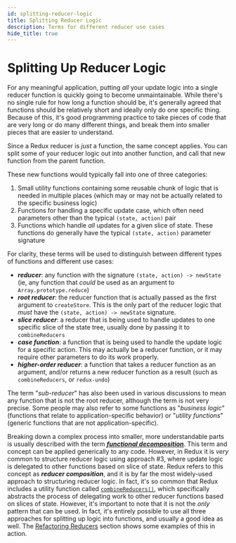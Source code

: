 ```yaml
---
id: splitting-reducer-logic
title: Splitting Reducer Logic
description: Terms for different reducer use cases
hide_title: true
---
```


# Splitting Up Reducer Logic

For any meaningful application, putting _all_ your update logic into a single reducer function is quickly going to become unmaintainable. While there's no single rule for how long a function should be, it's generally agreed that functions should be relatively short and ideally only do one specific thing. Because of this, it's good programming practice to take pieces of code that are very long or do many different things, and break them into smaller pieces that are easier to understand.

Since a Redux reducer is _just_ a function, the same concept applies. You can split some of your reducer logic out into another function, and call that new function from the parent function.

These new functions would typically fall into one of three categories:

1. Small utility functions containing some reusable chunk of logic that is needed in multiple places (which may or may not be actually related to the specific business logic)
2. Functions for handling a specific update case, which often need parameters other than the typical `(state, action)` pair
3. Functions which handle _all_ updates for a given slice of state. These functions do generally have the typical `(state, action)` parameter signature

For clarity, these terms will be used to distinguish between different types of functions and different use cases:

- **_reducer_**: any function with the signature `(state, action) -> newState` (ie, any function that _could_ be used as an argument to `Array.prototype.reduce`)
- **_root reducer_**: the reducer function that is actually passed as the first argument to `createStore`. This is the only part of the reducer logic that _must_ have the `(state, action) -> newState` signature.
- **_slice reducer_**: a reducer that is being used to handle updates to one specific slice of the state tree, usually done by passing it to `combineReducers`
- **_case function_**: a function that is being used to handle the update logic for a specific action. This may actually be a reducer function, or it may require other parameters to do its work properly.
- **_higher-order reducer_**: a function that takes a reducer function as an argument, and/or returns a new reducer function as a result (such as `combineReducers`, or `redux-undo`)

The term "_sub-reducer_" has also been used in various discussions to mean any function that is not the root reducer, although the term is not very precise. Some people may also refer to some functions as "_business logic_" (functions that relate to application-specific behavior) or "_utility functions_" (generic functions that are not application-specific).

Breaking down a complex process into smaller, more understandable parts is usually described with the term **_[functional decomposition](http://stackoverflow.com/questions/947874/what-is-functional-decomposition)_**. This term and concept can be applied generically to any code. However, in Redux it is _very_ common to structure reducer logic using approach #3, where update logic is delegated to other functions based on slice of state. Redux refers to this concept as **_reducer composition_**, and it is by far the most widely-used approach to structuring reducer logic. In fact, it's so common that Redux includes a utility function called [`combineReducers()`](../../api/combineReducers.md), which specifically abstracts the process of delegating work to other reducer functions based on slices of state. However, it's important to note that it is not the _only_ pattern that can be used. In fact, it's entirely possible to use all three approaches for splitting up logic into functions, and usually a good idea as well. The [Refactoring Reducers](./RefactoringReducersExample.md) section shows some examples of this in action.
